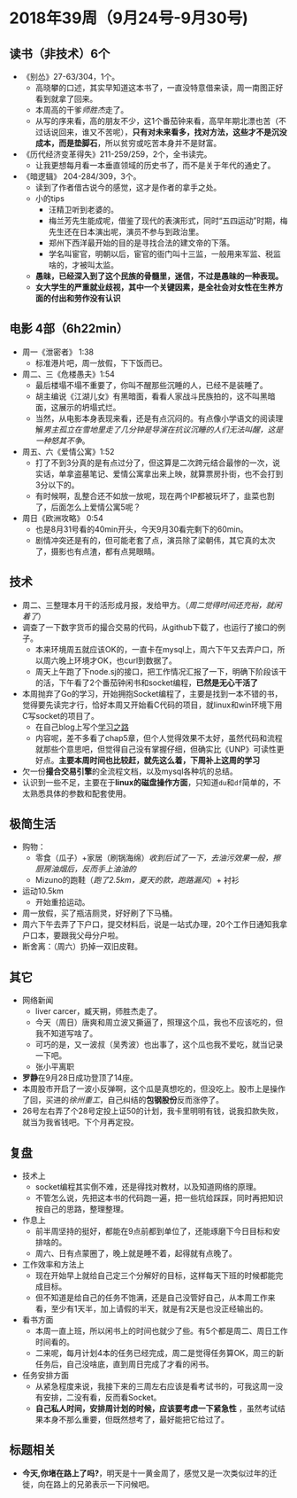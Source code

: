 # 2018年39周（9月24号-9月30号)

## 读书（非技术）6个

+ 《别怂》27-63/304，1个。
  + 高晓攀的口述，其实早知道这本书了，一直没特意借来读，周一南图正好看到就拿了回来。
  + 本周高的干爹*师胜杰*走了。
  + 从写的序来看，高的朋友不少，这1个番茄钟来看，高早年期北漂也苦（不过话说回来，谁又不苦呢），**只有对未来看多，找对方法，这些才不是沉没成本，而是垫脚石**，所以贫穷或吃苦本身并不是财富。
+ 《历代经济变革得失》211-259/259，2个，全书读完。
  + 让我更想每月看一本垂直领域的历史书了，而不是关于年代的通史了。
+ 《暗逻辑》 204-284/309，3个。
  + 读到了作者借古说今的感觉，这才是作者的拿手之处。
  + 小的tips
    + 汪精卫听到老婆的。
    + 梅兰芳先生能成呢，借鉴了现代的表演形式，同时“五四运动”时期，梅先生还在日本演出呢，演员不参与到政治里。
    + 郑州下西洋最开始的目的是寻找合法的建文帝的下落。
    + 学名叫宦官，明朝以后，宦官的衙门叫十三监，一般用来军监、税监啥的，才被叫太监。
  + **愚昧，已经深入到了这个民族的骨髓里，迷信，不过是愚昧的一种表现。**
  + **女大学生的严重就业歧视，其中一个关键因素，是全社会对女性在生养方面的付出和劳作没有认识**

## 电影 4部（6h22min）

+ 周一《泄密者》 1:38
  + 标准港片吧，周一放假，下下饭而已。
+ 周二、三《危楼愚夫》1:54
  + 最后楼塌不塌不重要了，你叫不醒那些沉睡的人，已经不是装睡了。
  + 胡主编说《江湖儿女》有黑暗面，看看人家战斗民族拍的，这不叫黑暗面，这展示的坍塌式烂。
  + 当然，从电影本身表现来看，还是有点沉闷的。有点像小学语文的阅读理解*男主孤立在雪地里走了几分钟是导演在抗议沉睡的人们无法叫醒，这是一种怒其不争*。
+ 周五、六《爱情公寓》1:52
  + 打了不到3分真的是有点过分了，但这算是二次跨元结合最惨的一次，说实话，单拿盗墓笔记、爱情公寓拿出来上映，就算票房扑街，也不会打到3分以下的。
  + 有时候啊，乱整合还不如放一放呢，现在两个IP都被玩坏了，韭菜也割了，后面怎么上爱情公寓5呢？
+ 周日《欧洲攻略》  0:54
  + 也是8月31号看的40min开头，今天9月30看完剩下的60min。
  + 剧情冲突还是有的，但可能老套了点，演员除了梁朝伟，其它真的太次了，摄影也有点渣，都有点晃眼睛。

## 技术

+ 周二、三整理本月干的活形成月报，发给甲方。（*周二觉得时间还充裕，就闲着了*）
+ 调查了一下数字货币的撮合交易的代码，从github下载了，也运行了接口的例子。
  + 本来环境周五就应该OK的，一直卡在mysql上，周六下午又去弄户口，所以周六晚上环境才OK，也curl到数据了。
  + 周天上午跑了下node.sj的接口，把工作情况汇报了一下，明确下阶段该干的活，下午看了2个番茄钟闲书和socket编程，**已然是无心干活了**
+ 本周抛弃了Go的学习，开始拥抱Socket编程了，主要是找到一本不错的书，觉得要先读完才行，恰好本周又开始看C代码的项目，就linux和win环境下用C写socket的项目了。
  + 在自己blog上写个[学习之路](http://lionelshen.cn/2018/09/27/Network-Programming-Study-Road.html)
  + 内容呢，差不多看了chap5章，但个人觉得效果不太好，虽然代码和流程就那些个意思吧，但觉得自己没有掌握仔细，但确实比《UNP》可读性更好点。**主要本周时间也比较赶，就先这么着，下周补上这周的学习**
+ 欠一份**撮合交易引擎**的全流程文档，以及mysql各种坑的总结。
+ 认识到一些不足，主要在于**linux的磁盘操作方面**，只知道`du`和`df`简单的，不太熟悉具体的参数和配套使用。

## 极简生活

+ 购物：
  + 零食（瓜子）+家居（刷锅海绵）*收到后试了一下，去油污效果一般，擦厨房油烟后，反而手上油油的*
  + Mizuno的跑鞋（*跑了2.5km，夏天的款，跑路漏风*）+ 衬衫
+ 运动10.5km
  + 开始重拾运动。
+ 周一放假，买了瓶洁厕灵，好好刷了下马桶。
+ 周六下午去弄了下户口，提交材料后，说是一站式办理，20个工作日通知我拿户口本，要跟我父母分户啦。
+ 断舍离：（周六）扔掉一双旧皮鞋。

## 其它

+ 网络新闻
  + liver carcer，臧天朔，师胜杰走了。
  + 今天（周日）唐爽和周立波又撕逼了，照理这个瓜，我也不应该吃的，但我不知道写啥了。
  + 可巧的是，又一波叔（吴秀波）也出事了，这个瓜也我不爱吃，就当记录一下吧。
  + 张小平离职
+ **罗静**在9月28日成功登顶了14座。
+ 本周股市开启了一波小反弹啊，这个瓜是真想吃的，但没吃上。股市上是操作了回，买进的*徐州重工*，自己纠结的**包钢股份**反而涨停了。
+ 26号左右弄了个28号定投上证50的计划，我卡里明明有钱，说我扣款失败，就当为我省钱吧。下个月再定投。

## 复盘

+ 技术上
  + socket编程其实倒不难，还是得找对教材，以及知道网络的原理。
  + 不管怎么说，先把这本书的代码跑一遍，把一些坑给踩踩，同时再把知识按自己的思路，整理整理。
+ 作息上
  + 前半周坚持的挺好，都能在9点前都到单位了，还能琢磨下今日目标和安排啥的。
  + 周六、日有点蒙圈了，晚上就是睡不着，起得就有点晚了。
+ 工作效率和方法上
  + 现在开始早上就给自己定三个分解好的目标，这样每天下班的时候都能完成目标。
  + 但不知道是给自己的任务不饱满，还是自己没管好自己，从本周工作来看，至少有1天半，加上请假的半天，就是有2天是也没正经输出的。
+ 看书方面
  + 本周一直上班，所以闲书上的时间也就少了些。有5个都是周二、周日工作时间看的。
  + 二来呢，每月计划4本的任务已经完成，周二是觉得任务算OK，周三的新任务后，自己没啥底，直到周日完成了才看的闲书。
+ 任务安排方面
  + 从紧急程度来说，我接下来的三周左右应该是看考试书的，可我这周一没有安排，二没有看，反而看Socket。
  + **自己私人时间，安排周计划的时候，应该要考虑一下紧急性** ，虽然考试结果本身不那么重要，但既然想考了，最好能把它给过了。

## 标题相关

+ **今天,你堵在路上了吗?**，明天是十一黄金周了，感觉又是一次类似过年的迁徙，向在路上的兄弟表示一下问候吧。
